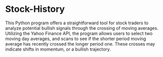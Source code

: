 # Stock-History

This Python program offers a straightforward tool for stock traders to analyze potential bullish signals through the crossing of moving averages. Utilizing the Yahoo Finance API, the program allows users to select two moving day averages, and scans to see if the shorter period moving average has recently crossed the longer period one. These crosses may indicate shifts in momentum, or a bullish trajectory.

